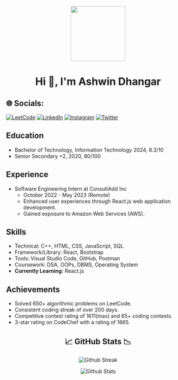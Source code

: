 <div align="center">
  <img height="150" src="https://camo.githubusercontent.com/62da68eb62b1e5f175f7d1f0191dd89a653d7908feb22d37d4a0ab07365d6791/68747470733a2f2f6d656469612e67697068792e636f6d2f6d656469612f4d3967624264396e6244724f5475314d71782f67697068792e676966"  />
</div>
 
<h1 align="center">Hi 👋, I'm Ashwin Dhangar</h1>
<h3 align="center"></h3>
<!-- <p align="center">
    <img
    src="https://komarev.com/ghpvc/?username=MrAshwin2142&label=Profile%20views&color=0e75b6&style=flat"
    alt="susheelthapa"
    />
</p> -->


## 🌐 Socials:

[![LeetCode](https://img.shields.io/badge/LeetCode-%FFA500.svg?logo=leetcode&logoColor=white)](https://leetcode.com/ashwinDhangar/) [![LinkedIn](https://img.shields.io/badge/LinkedIn-%230077B5.svg?logo=linkedin&logoColor=white)](https://www.linkedin.com/in/ashwin-dhangar-btech24/) [![Instagram](https://img.shields.io/badge/Instagram-%23E4405F.svg?logo=Instagram&logoColor=white)](https://instagram.com/mr._ashwin_08)  [![Twitter](https://img.shields.io/badge/Twitter-%231DA1F2.svg?logo=Twitter&logoColor=white)](https://twitter.com/mrAshwin2142) 


## Education
- Bachelor of Technology, Information Technology 2024,  8.3/10
- Senior Secondary +2, 2020, 80/100

## Experience
- Software Engineering Intern at ConsultAdd Inc
  - October 2022 - May 2023 (Remote)
  - Enhanced user experiences through React.js web application development.
  - Gained exposure to Amazon Web Services (AWS).

## Skills
- Technical: C++, HTML, CSS, JavaScript, SQL
- Framework/Library: React, Bootstrap
- Tools: Visual Studio Code, GitHub, Postman
- Coursework: DSA, OOPs, DBMS, Operating System
- **Currently Learning:** React.js

## Achievements
- Solved 650+ algorithmic problems on LeetCode.
- Consistent coding streak of over 200 days.
- Competitive contest rating of 1611(max) and 65+ coding contests.
- 3-star rating on CodeChef with a rating of 1665.
## <p align="center"> 📈 GitHub Stats 📉</p>

<p align="center">
  <img
    src="https://github-readme-streak-stats.herokuapp.com/?user=MrAshwin2142&theme=blueberry&hide_border=true"
    alt="Github Streak"
  />
</p>
<p align="center">
  <img
    src="https://github-readme-stats.vercel.app/api?username=MrAshwin2142&theme=blueberry&show_icons=true&hide_border=true&count_private=true"
    alt="Github Stats"
  />
</p>


<!---
MrAshwin2142/MrAshwin2142 is a ✨ special ✨ repository because its `README.md` (this file) appears on your GitHub profile.
You can click the Preview link to take a look at your changes.
--->
